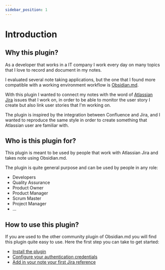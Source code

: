 ```yaml
---
sidebar_position: 1
---
```

# Introduction

## Why this plugin?
As a developer that works in a IT company I work every day on many topics that I love to record and document in my notes.

I evaluated several note taking applications, but the one that I found more compatible with a working environment workflow is [Obsidian.md](https://obsidian.md/).

With this plugin I wanted to connect my notes with the word of [Atlassian Jira](https://www.atlassian.com/software/jira) issues that I work on, in order to be able to monitor the user story I create but also link user stories that I'm working on.

The plugin is inspired by the integration between Confluence and Jira, and I wanted to reproduce the same style in order to create something that Atlassian user are familiar with.

## Who is this plugin for?

This plugin is meant to be used by people that work with Atlassian Jira and takes note using Obsidian.md.

The plugin is quite general purpose and can be used by people in any role:
- Developers
- Quality Assurance
- Product Owner
- Product Manager
- Scrum Master
- Project Manager
- ...

## How to use this plugin?

If you are used to the other community plugin of Obsidian.md you will find this plugin quite easy to use. Here the first step you can take to get started:
- [Install the plugin](/docs/get-started/installation)
- [Configure your authentication credentials](/docs/get-started/basic-authentication)
- [Add in your note your first Jira reference](/docs/get-started/basic-usage)
